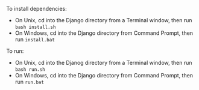 To install dependencies: 
 - On Unix, cd into the Django directory from a Terminal window, then run `bash install.sh`
 - On Windows, cd into the Django directory from Command Prompt, then run `install.bat`
 
To run:

 - On Unix, cd into the Djanog directory from a Terminal window, then run `bash run.sh`
 - On Windows, cd into the Django directory from Command Prompt, then run `run.bat`
 
